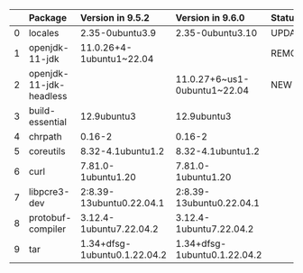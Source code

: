 <!-- markdown-link-check-disable -->

|    | Package                 | Version in 9.5.2             | Version in 9.6.0             | Status   |
|---:|:------------------------|:-----------------------------|:-----------------------------|:---------|
|  0 | locales                 | 2.35-0ubuntu3.9              | 2.35-0ubuntu3.10             | UPDATED  |
|  1 | openjdk-11-jdk          | 11.0.26+4-1ubuntu1~22.04     |                              | REMOVED  |
|  2 | openjdk-11-jdk-headless |                              | 11.0.27+6~us1-0ubuntu1~22.04 | NEW      |
|  3 | build-essential         | 12.9ubuntu3                  | 12.9ubuntu3                  |          |
|  4 | chrpath                 | 0.16-2                       | 0.16-2                       |          |
|  5 | coreutils               | 8.32-4.1ubuntu1.2            | 8.32-4.1ubuntu1.2            |          |
|  6 | curl                    | 7.81.0-1ubuntu1.20           | 7.81.0-1ubuntu1.20           |          |
|  7 | libpcre3-dev            | 2:8.39-13ubuntu0.22.04.1     | 2:8.39-13ubuntu0.22.04.1     |          |
|  8 | protobuf-compiler       | 3.12.4-1ubuntu7.22.04.2      | 3.12.4-1ubuntu7.22.04.2      |          |
|  9 | tar                     | 1.34+dfsg-1ubuntu0.1.22.04.2 | 1.34+dfsg-1ubuntu0.1.22.04.2 |          |